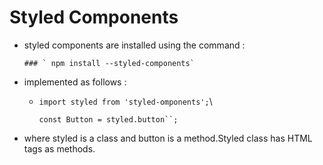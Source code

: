 # Styled Components

- styled components are installed using the command :

      ### ` npm install --styled-components`

- implemented as follows :
   - `import styled from 'styled-omponents';`\

     `const Button = styled.button``;`
- where styled is a class and button is a method.Styled class has HTML tags as methods. 
